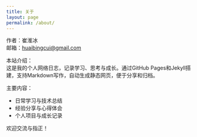 ```yaml
---
title: 关于
layout: page
permalink: /about/
---
```


作者：崔淮冰  
邮箱：huaibingcui@gmail.com  

本站介绍：  
这是我的个人网络日志，记录学习、思考与成长。通过GitHub Pages和Jekyll搭建，支持Markdown写作，自动生成静态网页，便于分享和归档。

主要内容：  
- 日常学习与技术总结  
- 经验分享与心得体会  
- 个人项目与成长记录

欢迎交流与指正！ 